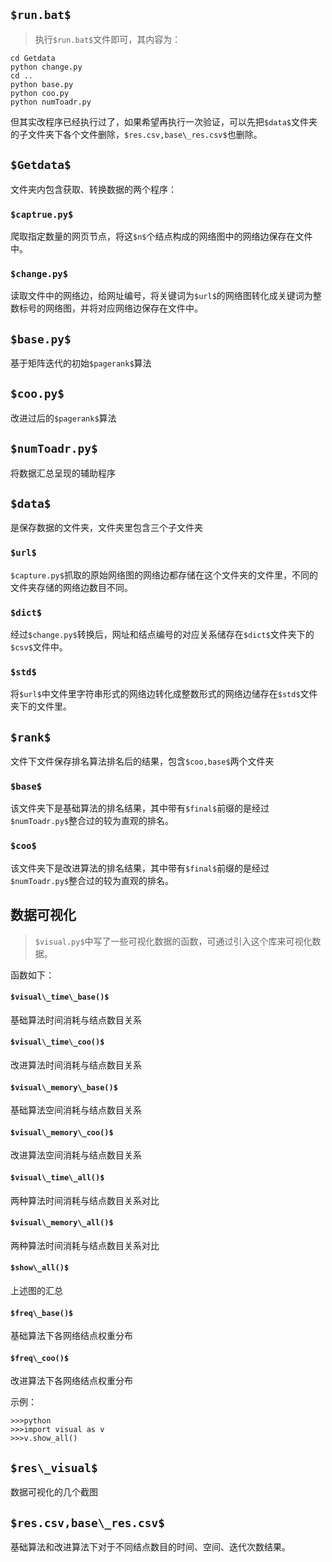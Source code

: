 ## `$run.bat$`  
> 执行`$run.bat$`文件即可，其内容为：

```
cd Getdata
python change.py
cd ..
python base.py
python coo.py
python numToadr.py
```
但其实改程序已经执行过了，如果希望再执行一次验证，可以先把`$data$`文件夹的子文件夹下各个文件删除，`$res.csv,base\_res.csv$`也删除。
## `$Getdata$`
文件夹内包含获取、转换数据的两个程序：
### `$captrue.py$`
爬取指定数量的网页节点，将这`$n$`个结点构成的网络图中的网络边保存在文件中。

### `$change.py$`
读取文件中的网络边，给网址编号，将关键词为`$url$`的网络图转化成关键词为整数标号的网络图，并将对应网络边保存在文件中。

## `$base.py$` 
基于矩阵迭代的初始`$pagerank$`算法  

## `$coo.py$`   
改进过后的`$pagerank$`算法      

## `$numToadr.py$`
将数据汇总呈现的辅助程序    

## `$data$`   
是保存数据的文件夹，文件夹里包含三个子文件夹
### `$url$`
`$capture.py$`抓取的原始网络图的网络边都存储在这个文件夹的文件里，不同的文件夹存储的网络边数目不同。
### `$dict$`
经过`$change.py$`转换后，网址和结点编号的对应关系储存在`$dict$`文件夹下的`$csv$`文件中。     
### `$std$`
将`$url$`中文件里字符串形式的网络边转化成整数形式的网络边储存在`$std$`文件夹下的文件里。

## `$rank$`
文件下文件保存排名算法排名后的结果，包含`$coo,base$`两个文件夹
### `$base$`
该文件夹下是基础算法的排名结果，其中带有`$final$`前缀的是经过`$numToadr.py$`整合过的较为直观的排名。

### `$coo$`
该文件夹下是改进算法的排名结果，其中带有`$final$`前缀的是经过`$numToadr.py$`整合过的较为直观的排名。

## 数据可视化
> `$visual.py$`中写了一些可视化数据的函数，可通过引入这个库来可视化数据。

函数如下：
#### `$visual\_time\_base()$`
基础算法时间消耗与结点数目关系

#### `$visual\_time\_coo()$`
改进算法时间消耗与结点数目关系

#### `$visual\_memory\_base()$`
基础算法空间消耗与结点数目关系

#### `$visual\_memory\_coo()$`
改进算法空间消耗与结点数目关系

#### `$visual\_time\_all()$`
两种算法时间消耗与结点数目关系对比

#### `$visual\_memory\_all()$`
两种算法时间消耗与结点数目关系对比

#### `$show\_all()$`
上述图的汇总

#### `$freq\_base()$`
基础算法下各网络结点权重分布

#### `$freq\_coo()$`
改进算法下各网络结点权重分布

示例：
```
>>>python
>>>import visual as v
>>>v.show_all()
```

## `$res\_visual$`
数据可视化的几个截图

## `$res.csv,base\_res.csv$`
基础算法和改进算法下对于不同结点数目的时间、空间、迭代次数结果。


